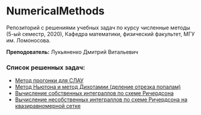 # NumericalMethods

Репозиторий с решениями учебных задач по курсу численные методы (5-ый семестр, 2020), Кафедра математики, физический факультет, МГУ им. Ломоносова. 

**Преподователь:**
Лукьяненко Дмитрий Витальевич

### Список решенных задач:
- [Метод прогонки для СЛАУ](MethodProgonki.ipynb)
- [Метод Ньютона и метод Дихотамии (деление отрезка попалам)](NutonsMethod.ipynb)
- [Вычисление собственных интеграллов по схеме Ричердсона](RichardsonExtrapolation.ipynb)
- [Вычисление несобственных интеграллов по схеме Ричердсона на квазиравномерной сетке](ImproperIntegrals.ipynb)
